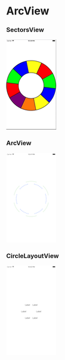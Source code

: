 # ArcView

### SectorsView
![SectorsView](v1.gif)

### ArcView
![ArcView](i1.png)

### CircleLayoutView
![CircleLayoutView](i2.png)